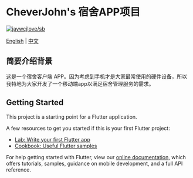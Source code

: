 # CheverJohn's 宿舍APP项目

[![jaywcjlove/sb](https://jaywcjlove.github.io/sb/lang/chinese.svg)](README-zh.md)

[English](README.md) | [中文](README-zh.md)

## 简要介绍背景

这是一个宿舍客户端 APP。因为考虑到手机才是大家最常使用的硬件设备，所以我特地为大家开发了一个移动端app以满足宿舍管理服务的需求。

## Getting Started

This project is a starting point for a Flutter application.

A few resources to get you started if this is your first Flutter project:

- [Lab: Write your first Flutter app](https://flutter.dev/docs/get-started/codelab)
- [Cookbook: Useful Flutter samples](https://flutter.dev/docs/cookbook)

For help getting started with Flutter, view our
[online documentation](https://flutter.dev/docs), which offers tutorials,
samples, guidance on mobile development, and a full API reference.

